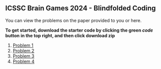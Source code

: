 ## ICSSC Brain Games 2024 - Blindfolded Coding

You can view the problems on the paper provided to you or here.

**To get started, download the starter code by clicking the green _code_ button in the top right, 
and then click download zip**

1. [Problem 1](/problem1.md)
2. [Problem 2](/problem2.md)
3. [Problem 3](/problem3.md)
4. [Problem 4](/problem4.md)
